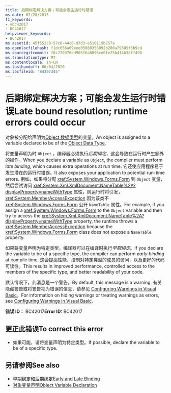 ```yaml
---
title: 后期绑定解决方案；可能会发生运行时错误
ms.date: 07/20/2015
f1_keywords:
- vbc42017
- BC42017
helpviewer_keywords:
- BC42017
ms.assetid: 45f552c8-57c6-44c0-97d3-e510119b257a
ms.openlocfilehash: f1dc656a09eee05080356892b280a79505f3b9cd
ms.sourcegitcommit: f8c270376ed905f6a8896ce0fe25b4f4b38ff498
ms.translationtype: MT
ms.contentlocale: zh-CN
ms.lasthandoff: 06/04/2020
ms.locfileid: "84397345"
---
```

# <a name="late-bound-resolution-runtime-errors-could-occur"></a><span data-ttu-id="e9533-102">后期绑定解决方案；可能会发生运行时错误</span><span class="sxs-lookup"><span data-stu-id="e9533-102">Late bound resolution; runtime errors could occur</span></span>
<span data-ttu-id="e9533-103">对象被分配给声明为[Object 数据类型](../data-types/object-data-type.md)的变量。</span><span class="sxs-lookup"><span data-stu-id="e9533-103">An object is assigned to a variable declared to be of the [Object Data Type](../data-types/object-data-type.md).</span></span>  
  
 <span data-ttu-id="e9533-104">将变量声明为时 `Object` ，编译器必须执行*后期绑定*，这会导致在运行时产生额外的操作。</span><span class="sxs-lookup"><span data-stu-id="e9533-104">When you declare a variable as `Object`, the compiler must perform *late binding*, which causes extra operations at run time.</span></span> <span data-ttu-id="e9533-105">它还使应用程序易于发生潜在的运行时错误。</span><span class="sxs-lookup"><span data-stu-id="e9533-105">It also exposes your application to potential run-time errors.</span></span> <span data-ttu-id="e9533-106">例如，如果将分配 <xref:System.Windows.Forms.Form> 到 `Object` 变量，然后尝试访问 <xref:System.Xml.XmlDocument.NameTable%2A?displayProperty=nameWithType> 属性，则运行时将引发， <xref:System.MemberAccessException> 因为该类不 <xref:System.Windows.Forms.Form> 公开 `NameTable` 属性。</span><span class="sxs-lookup"><span data-stu-id="e9533-106">For example, if you assign a <xref:System.Windows.Forms.Form> to the `Object` variable and then try to access the <xref:System.Xml.XmlDocument.NameTable%2A?displayProperty=nameWithType> property, the runtime throws a <xref:System.MemberAccessException> because the <xref:System.Windows.Forms.Form> class does not expose a `NameTable` property.</span></span>  
  
 <span data-ttu-id="e9533-107">如果将变量声明为特定类型，编译器可以在编译时执行*早期绑定*。</span><span class="sxs-lookup"><span data-stu-id="e9533-107">If you declare the variable to be of a specific type, the compiler can perform *early binding* at compile time.</span></span> <span data-ttu-id="e9533-108">这会提高性能、控制对特定类型的成员的访问，以及更好的代码可读性。</span><span class="sxs-lookup"><span data-stu-id="e9533-108">This results in improved performance, controlled access to the members of the specific type, and better readability of your code.</span></span>  
  
 <span data-ttu-id="e9533-109">默认情况下，此消息是一个警告。</span><span class="sxs-lookup"><span data-stu-id="e9533-109">By default, this message is a warning.</span></span> <span data-ttu-id="e9533-110">有关隐藏警告或将警告视为错误的信息，请参见 [Configuring Warnings in Visual Basic](/visualstudio/ide/configuring-warnings-in-visual-basic)。</span><span class="sxs-lookup"><span data-stu-id="e9533-110">For information on hiding warnings or treating warnings as errors, see [Configuring Warnings in Visual Basic](/visualstudio/ide/configuring-warnings-in-visual-basic).</span></span>  
  
 <span data-ttu-id="e9533-111">**错误 ID：** BC42017</span><span class="sxs-lookup"><span data-stu-id="e9533-111">**Error ID:** BC42017</span></span>  
  
## <a name="to-correct-this-error"></a><span data-ttu-id="e9533-112">更正此错误</span><span class="sxs-lookup"><span data-stu-id="e9533-112">To correct this error</span></span>  
  
- <span data-ttu-id="e9533-113">如果可能，请将变量声明为特定类型。</span><span class="sxs-lookup"><span data-stu-id="e9533-113">If possible, declare the variable to be of a specific type.</span></span>  
  
## <a name="see-also"></a><span data-ttu-id="e9533-114">另请参阅</span><span class="sxs-lookup"><span data-stu-id="e9533-114">See also</span></span>

- [<span data-ttu-id="e9533-115">早期绑定和后期绑定</span><span class="sxs-lookup"><span data-stu-id="e9533-115">Early and Late Binding</span></span>](../../programming-guide/language-features/early-late-binding/index.md)
- [<span data-ttu-id="e9533-116">对象变量声明</span><span class="sxs-lookup"><span data-stu-id="e9533-116">Object Variable Declaration</span></span>](../../programming-guide/language-features/variables/object-variable-declaration.md)
